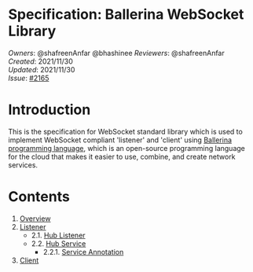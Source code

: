 # Specification: Ballerina WebSocket Library

_Owners_: @shafreenAnfar @bhashinee
_Reviewers_: @shafreenAnfar    
_Created_: 2021/11/30  
_Updated_: 2021/11/30  
_Issue_: [#2165](https://github.com/ballerina-platform/ballerina-standard-library/issues/2165)


# Introduction

This is the specification for WebSocket standard library which is used to implement WebSocket compliant 'listener' and 'client' using [Ballerina programming language](https://ballerina.io/), which is an open-source programming language for the
cloud that makes it easier to use, combine, and create network services. 

# Contents
1. [Overview](#1-overview)
2. [Listener](#2-listener)
    * 2.1. [Hub Listener](#21-hub-listener)
    * 2.2. [Hub Service](#22-hub-service)
        * 2.2.1. [Service Annotation](#221-service-annotation)
3. [Client](#3-client)
